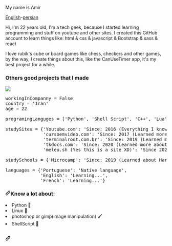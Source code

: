 My name is Amir


<a href="https://github.com/Amirsamrezv">English</a>-<a href="https://github.com/Amirsamrezv/Amirsamserzv/blob/main/LEIA-ME.md">persian</a>

Hi, I'm 22 years old, I'm a tech geek, because I started learning programming and stuff on youtube and other sites. I created this GitHub account to learn things like: html & css & javascript & Bootstrap & sass & react

I love rubik's cube or board games like chess, checkers and other games, by the way, I create things about this, like the CanUseTimer app, it's my best project for a while.

<h3>Others good projects that I made</h3>
<img src="https://camo.githubusercontent.com/a1949f961c338af6e29e06b5f26625e4c01ad03b414cba38b546082eeff5e31c/68747470733a2f2f6769746875622d726561646d652d73746174732e76657263656c2e6170702f6170692f746f702d6c616e67732f3f757365726e616d653d73616d75656c2d64652d6f6c697665697261266c61796f75743d636f6d70616374266c616e67735f636f756e743d3130267468656d653d64617263756c61" data-canonical-src="https://github-readme-stats.vercel.app/api/top-langs/?username=samuel-de-oliveira&amp;layout=compact&amp;langs_count=10&amp;theme=darcula" style="max-width: 100%;">


<pre><span class="pl-s1">workingInCompanny</span> <span class="pl-c1">=</span> <span class="pl-c1">False</span>
<span class="pl-s1">country</span> <span class="pl-c1">=</span> <span class="pl-s">'Iran'</span>
<span class="pl-s1">age</span> <span class="pl-c1">=</span> <span class="pl-c1">22</span>

<span class="pl-s1">programingLanguges</span> <span class="pl-c1">=</span> [<span class="pl-s">'Python'</span>, <span class="pl-s">'Shell Script'</span>, <span class="pl-s">'C++'</span>, <span class="pl-s">'Lua'</span>]

<span class="pl-s1">studySites</span> <span class="pl-c1">=</span> {<span class="pl-s">'Youtube.com'</span>: <span class="pl-s">'Since: 2016 (Everything I know XD)'</span>,
              <span class="pl-s">'cursoemvideo.com'</span>: <span class="pl-s">'Since: 2017 (Learned more about Python and basic Linux)'</span>,
              <span class="pl-s">'terminalroot.com.br'</span>: <span class="pl-s">'Since: 2019 (Learned more about Linux)'</span>,
              <span class="pl-s">'tkdocs.com'</span>: <span class="pl-s">'Since: 2020 (Learned more about TKinter)'</span>,
              <span class="pl-s">'meleu.sh (Yes this is a site XD)'</span>: <span class="pl-s">'Since 2020 (Learned about ShellScript)'</span>}
              
<span class="pl-s1">studySchools</span> <span class="pl-c1">=</span> {<span class="pl-s">'Microcamp'</span>: <span class="pl-s">'Since: 2019 (Learned about Hardware)'</span>}

<span class="pl-s1">languages</span> <span class="pl-c1">=</span> {<span class="pl-s">'Portuguese'</span>: <span class="pl-s">'Native language'</span>, 
             <span class="pl-s">'English'</span>: <span class="pl-s">'Learning...'</span>,
             <span class="pl-s">'French'</span>: <span class="pl-s">'Learning...'</span>}</pre>

<h3 dir="auto"><a id="user-content-know-a-lot-about" class="anchor" aria-hidden="true" href="#know-a-lot-about"><svg class="octicon octicon-link" viewBox="0 0 16 16" version="1.1" width="16" height="16" aria-hidden="true"><path fill-rule="evenodd" d="M7.775 3.275a.75.75 0 001.06 1.06l1.25-1.25a2 2 0 112.83 2.83l-2.5 2.5a2 2 0 01-2.83 0 .75.75 0 00-1.06 1.06 3.5 3.5 0 004.95 0l2.5-2.5a3.5 3.5 0 00-4.95-4.95l-1.25 1.25zm-4.69 9.64a2 2 0 010-2.83l2.5-2.5a2 2 0 012.83 0 .75.75 0 001.06-1.06 3.5 3.5 0 00-4.95 0l-2.5 2.5a3.5 3.5 0 004.95 4.95l1.25-1.25a.75.75 0 00-1.06-1.06l-1.25 1.25a2 2 0 01-2.83 0z"></path></svg></a>Know a lot about:</h3>

<li>Python <g-emoji class="g-emoji" alias="snake" fallback-src="https://github.githubassets.com/images/icons/emoji/unicode/1f40d.png">🐍</g-emoji></li>
<li>Linux <g-emoji class="g-emoji" alias="penguin" fallback-src="https://github.githubassets.com/images/icons/emoji/unicode/1f427.png">🐧</g-emoji></li>
<li>photoshop or gimp(image manipulation) <g-emoji class="g-emoji" alias="paintbrush" fallback src="https://github.githubassets.com/images/icons/emoji/unicode/1f58c.png">🖌️</g-emoji></li>
<li>ShellScript <g-emoji class="g-emoji" alias="shell" fallback-src="https://github.githubassets.com/images/icons/emoji/unicode/1f41a.png">🐚</g-emoji></li>
<article class="markdown-body entry-content container-lg f5" itemprop="text"><h2 dir="auto"><a id="user-content-my-names-samuel" class="anchor" aria-hidden="true" href="#my-names-samuel"><svg class="octicon octicon-link" viewBox="0 0 16 16" version="1.1" width="16" height="16" aria-hidden="true"><path fill-rule="evenodd" d="M7.775 3.275a.75.75 0 001.06 1.06l1.25-1.25a2 2 0 112.83 2.83l-2.5 2.5a2 2 0 01-2.83 0 .75.75 0 00-1.06 1.06 3.5 3.5 0 004.95 0l2.5-2.5a3.5 3.5 0 00-4.95-4.95l-1.25 1.25zm-4.69 9.64a2 2 0 010-2.83l2.5-2.5a2 2 0 012.83 0 .75.75 0 001.06-1.06 3.5 3.5 0 00-4.95 0l-2.5 2.5a3.5 3.5 0 004.95 4.95l1.25-1.25a.75.75 0 00-1.06-1.06l-1.25 1.25a2 2 0 01-2.83 0z">
